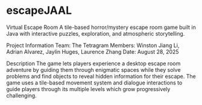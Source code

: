 # escapeJAAL
Virtual Escape Room
    A tile-based horror/mystery escape room game built in Java with interactive puzzles, exploration, and atmospheric storytelling.

Project Information
Team: The Tetragram
    Members: Winston Jiang Li, Adrian Alvarez, Jaylin Huges, Laurence Zhang
    Date: August 28, 2025

Description
    The game lets players experience a desktop escape room adventure by guiding them through enigmatic spaces while they solve problems and find objects to reveal hidden information for their escape. The game uses a tile-based movement system and dialogue interactions to guide players through its multiple levels which grow progressively challenging.